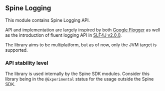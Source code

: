 ## Spine Logging

This module contains Spine Logging API.

API and implementation are largely inspired by both [Google Flogger][flogger]
as well as the introduction of fluent logging API in [SLF4J v2.0.0][fluent-slf4j].

The library aims to be multiplatform, but as of now, only the JVM target is supported.

### API stability level
The library is used internally by the Spine SDK modules.
Consider this library being in the `@Experimental` status for the usage outside the Spine SDK.

[flogger]: https://google.github.io/flogger
[fluent-slf4j]: https://www.slf4j.org/manual.html#fluent
